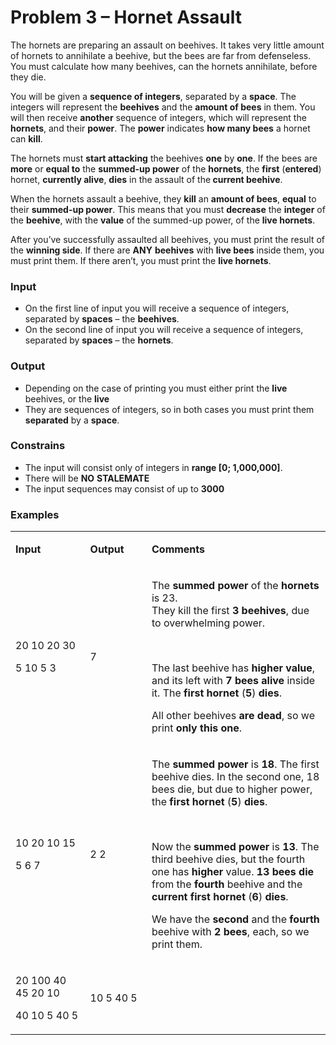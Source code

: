 <h1>Problem 3 &ndash; Hornet Assault</h1>
<p>The hornets are preparing an assault on beehives. It takes very little amount of hornets to annihilate a beehive, but the bees are far from defenseless. You must calculate how many beehives, can the hornets annihilate, before they die.</p>
<p>You will be given a <strong>sequence of integers</strong>, separated by a <strong>space</strong>. The integers will represent the <strong>beehives</strong> and the <strong>amount of bees</strong> in them. You will then receive <strong>another</strong> sequence of integers, which will represent the <strong>hornets</strong>, and their <strong>power</strong>. The <strong>power</strong> indicates <strong>how many bees</strong> a hornet can <strong>kill</strong>.</p>
<p>The hornets must <strong>start attacking</strong> the beehives <strong>one</strong> by <strong>one</strong>. If the bees are <strong>more</strong> or <strong>equal to</strong> the <strong>summed-up power</strong> of the <strong>hornets</strong>, the <strong>first</strong> (<strong>entered</strong>) hornet, <strong>currently alive</strong>, <strong>dies</strong> in the assault of the<strong> current beehive</strong>.</p>
<p>When the hornets assault a beehive, they <strong>kill</strong> an <strong>amount of bees</strong>, <strong>equal</strong> to their <strong>summed-up power</strong>. This means that you must <strong>decrease</strong> the <strong>integer</strong> of the <strong>beehive</strong>, with the <strong>value</strong> of the summed-up power, of the <strong>live hornets</strong>.</p>
<p>After you&rsquo;ve successfully assaulted all beehives, you must print the result of the <strong>winning side</strong>. If there are <strong>ANY</strong> <strong>beehives</strong> with <strong>live bees</strong> inside them, you must print them. If there aren&rsquo;t, you must print the <strong>live hornets</strong>.</p>
<h3>Input</h3>
<ul>
<li>On the first line of input you will receive a sequence of integers, separated by <strong>spaces</strong> &ndash; the <strong>beehives</strong>.</li>
<li>On the second line of input you will receive a sequence of integers, separated by <strong>spaces</strong> &ndash; the <strong>hornets</strong>.</li>
</ul>
<h3>Output</h3>
<ul>
<li>Depending on the case of printing you must either print the <strong>live</strong> beehives, or the <strong>live</strong></li>
<li>They are sequences of integers, so in both cases you must print them <strong>separated</strong> by a <strong>space</strong>.</li>
</ul>
<h3>Constrains</h3>
<ul>
<li>The input will consist only of integers in <strong>range [0</strong><strong>; 1</strong><strong>,000</strong><strong>,000]</strong>.</li>
<li>There will be <strong>NO</strong> <strong>STALEMATE</strong></li>
<li>The input sequences may consist of up to <strong>3000</strong></li>
</ul>
<h3>Examples</h3>
<table width="0">
<tbody>
<tr>
<td width="165">
<p><strong>Input</strong></p>
</td>
<td width="110">
<p><strong>Output</strong></p>
</td>
<td width="429">
<p><strong>Comments</strong></p>
</td>
</tr>
<tr>
<td width="165">
<p>20 10 20 30</p>
<p>5 10 5 3</p>
</td>
<td width="110">
<p>7</p>
</td>
<td width="429">
<p>The <strong>summed power</strong> of the <strong>hornets</strong> is 23.<br /> They kill the first <strong>3 beehives</strong>, due to overwhelming power.</p>
<p>&nbsp;</p>
<p>The last beehive has <strong>higher value</strong>, and its left with <strong>7 bees</strong> <strong>alive</strong> inside it. The <strong>first hornet</strong> (<strong>5</strong>) <strong>dies</strong>.</p>
<p>All other beehives <strong>are dead</strong>, so we print <strong>only this one</strong>.</p>
</td>
</tr>
<tr>
<td width="165">
<p>10 20 10 15</p>
<p>5 6 7</p>
</td>
<td width="110">
<p>2 2</p>
</td>
<td width="429">
<p>The <strong>summed power</strong> is <strong>18</strong>. The first beehive dies. In the second one, 18 bees die, but due to higher power, the <strong>first hornet</strong> (<strong>5</strong>) <strong>dies</strong>.</p>
<p>&nbsp;</p>
<p>Now the <strong>summed power</strong> is <strong>13</strong>. The third beehive dies, but the fourth one has <strong>higher</strong> value. <strong>13 bees die</strong> from the <strong>fourth</strong> beehive and the <strong>current first hornet</strong> (<strong>6</strong>) <strong>dies</strong>.</p>
<p>We have the <strong>second</strong> and the <strong>fourth</strong> beehive with <strong>2 bees</strong>, each, so we print them.</p>
</td>
</tr>
<tr>
<td width="165">
<p>20 100 40 45 20 10</p>
<p>40 10 5 40 5</p>
</td>
<td width="110">
<p>10 5 40 5</p>
</td>
<td width="429">
<p>&nbsp;</p>
</td>
</tr>
</tbody>
</table>
<p>&nbsp;</p>